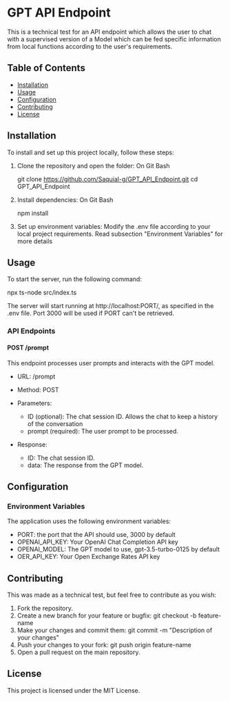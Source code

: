 
 # GPT API Endpoint

This is a technical test for an API endpoint which allows the user to chat with a supervised version of a Model which can be fed specific information from local functions according to the user's requirements.

## Table of Contents

- [Installation](#installation)
- [Usage](#usage)
- [Configuration](#configuration)
- [Contributing](#contributing)
- [License](#license)

## Installation

To install and set up this project locally, follow these steps:

1. Clone the repository and open the folder: On Git Bash

	git clone https://github.com/Saquial-g/GPT_API_Endpoint.git
    	cd GPT_API_Endpoint

2. Install dependencies: On Git Bash
    	
	npm install

3. Set up environment variables: Modify the .env file according to your local project requirements. Read subsection "Environment Variables" for more details
	
    
## Usage

To start the server, run the following command:

npx ts-node src/index.ts

The server will start running at http://localhost:PORT/, as specified in the .env file. Port 3000 will be used if PORT can't be retrieved.

### API Endpoints

#### POST /prompt

This endpoint processes user prompts and interacts with the GPT model.

- URL: /prompt
- Method: POST
- Parameters:
    - ID (optional): The chat session ID. Allows the chat to keep a history of the conversation
    - prompt (required): The user prompt to be processed.

- Response:
    - ID: The chat session ID.
    - data: The response from the GPT model.

## Configuration

### Environment Variables

The application uses the following environment variables:

- PORT: the port that the API should use, 3000 by default
- OPENAI_API_KEY: Your OpenAI Chat Completion API key
- OPENAI_MODEL: The GPT model to use, gpt-3.5-turbo-0125 by default
- OER_API_KEY: Your Open Exchange Rates API key

## Contributing

This was made as a technical test, but feel free to contribute as you wish:

1. Fork the repository.
2. Create a new branch for your feature or bugfix: git checkout -b feature-name
3. Make your changes and commit them: git commit -m "Description of your changes"
4. Push your changes to your fork: git push origin feature-name
5. Open a pull request on the main repository.

## License

This project is licensed under the MIT License.


